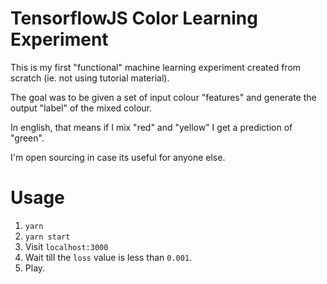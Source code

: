 # TensorflowJS Color Learning Experiment

This is my first "functional" machine learning experiment created from scratch (ie. not using tutorial material).

The goal was to be given a set of input colour "features" and generate the output "label" of the mixed colour.

In english, that means if I mix "red" and "yellow" I get a prediction of "green".

I'm open sourcing in case its useful for anyone else.

# Usage

1. `yarn`
2. `yarn start`
3. Visit `localhost:3000`
4. Wait till the `loss` value is less than `0.001`.
5. Play.